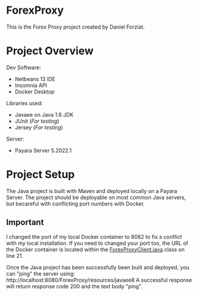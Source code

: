 # ForexProxy

This is the Forex Proxy project created by Daniel Forziat.

# Project Overview

Dev Software: 
- Netbeans 13 IDE
- Insomnia API
- Docker Desktop

Libraries used:
- Javaee on Java 1.8 JDK 
- JUnit (*For testing*)
- Jersey (*For testing*)

Server:
- Payara Server 5.2022.1

# Project Setup
The Java project is built with Maven and deployed locally on a Payara Server. 
The project should be deployable on most common Java servers, but becareful with conflicting port numbers with Docker.


## Important

I changed the port of my local Docker container to 8082 to fix a conflict with my local installation.
If you need to changed your port too, the URL of the Docker container is located within the [ForexProxyClient.java](https://github.com/dforziat/ForexProxy/blob/main/src/main/java/com/mycompany/forexproxy/client/ForexProxyClient.java) class on line 21.

Once the Java project has been successfully been built and deployed, you can "ping" the server using: http://localhost:8080/ForexProxy/resources/javaee8
A successful response will return response code 200 and the text body "ping".


